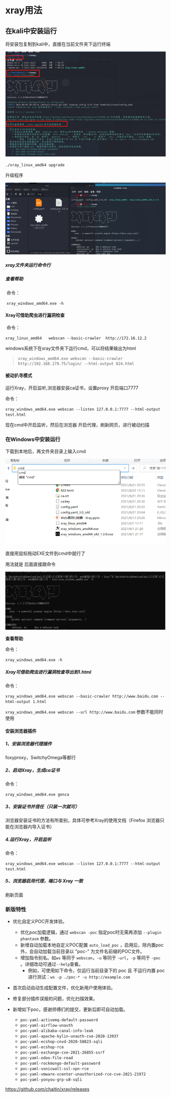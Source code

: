 # **xray用法**

## 在kali中安装运行

将安装包复制到kali中，直接在当前文件夹下运行终端

![image-20210907172942472](xray用法/image-20210907172942472.png)

`./xray_linux_amd64 upgrade`

升级程序

![image-20210824184239877](xray用法/image-20210824184239877.png)

##### xray文件夹运行命令行

##### 查看帮助

​		命令：

​		`xray_windows_amd64.exe -h`

#### Xray可借助爬虫进行漏洞检查

​		命令：

​		`xray_linux_amd64   webscan --basic-crawler  http://172.16.12.2`



windows系统下在xray文件夹下运行cmd，可以将结果输出为html



> ```linux
> xray_windows_amd64.exe webscan --basic-crawler http://192.168.179.75/login/ --html-output 824.html
> ```



#### 被动扒寻模式

运行Xray，开启监听,浏览器安装ca证书，设置proxy 开启端口7777

命令：

`xray_windows_amd64.exe webscan --listen 127.0.0.1:7777 --html-output test.html`

现在cmd中开启监听，然后在浏览器 开启代理，刷新网页，进行被动扫描





### 在Windows中安装运行

下载到本地后，再文件夹目录上输入cmd

![image-20210907171925054](xray用法/image-20210907171925054.png)

直接用鼠标拖动EXE文件到cmd中就行了

用法就是 后面直接跟命令

![image-20210907172106136](xray用法/image-20210907172106136.png)

**查看帮助**

命令：

`xray_windows_amd64.exe -h`

##### Xray可借助爬虫进行漏洞检查导出到1.html

命令：

`xray_windows_amd64.exe webscan --basic-crawler http://www.baidu.com --html-output 1.html` 

`xray_windows_amd64.exe webscan --url http://www.baidu.com` 参数不能同时使用

#### 安装浏览器插件

##### 1、安装浏览器代理插件

foxyproxy，SwitchyOmega等都行

##### 2、启动Xray，生成ca证书

命令：

`xray_windows_amd64.exe genca`

##### 3、安装证书并信任（只装一次就可）

浏览器安装证书的方法有所查别，具体可参考Xray的使用文档（Firefox 浏览器只能在浏览器内导入证书）

##### 4.运行Xray，开启监听

命令：

`xray_windows_amd64.exe webscan --listen 127.0.0.1:7777 --html-output test.html`

##### 5、浏览器启用代理，端口与 Xray 一致

刷新页面

### 新版特性

- 优化自定义POC开发体验。

  - 优化poc加载逻辑，通过 `webscan -poc` 指定poc时无需再添加 `--plugin phantasm` 参数。
  - 新增自动加载本地自定义POC配置 `auto_load_poc` ，启用后，除内置poc外，会自动加载当前目录以 "poc-" 为文件名前缀的POC文件。
  - 增加指令别名。如`ws` 等同于 `webscan`，`-u` 等同于 `-url`，`-p` 等同于 `-poc` 。详细改动可通过`--help`查看。
    - 例如，可使用如下命令，仅运行当前目录下的 poc 且 不运行内置 poc 进行测试：`ws -p ./poc-* -u http://example.com`
  
- 首次启动自动生成配置文件，优化新用户使用体验。

- 修复部分插件误报的问题，优化扫描效果。

- 新增如下poc，感谢师傅们的提交，更新后即可自动加载。

  - `poc-yaml-activemq-default-password`
  - `poc-yaml-airflow-unauth`
  - `poc-yaml-alibaba-canal-info-leak`
  - `poc-yaml-apache-kylin-unauth-cve-2020-13937`
  - `poc-yaml-ecshop-cnvd-2020-58823-sqli`
  - `poc-yaml-ecshop-rce`
  - `poc-yaml-exchange-cve-2021-26855-ssrf`
  - `poc-yaml-odoo-file-read`
  - `poc-yaml-rockmongo-default-password`
  - `poc-yaml-sonicwall-ssl-vpn-rce`
  - `poc-yaml-vmware-vcenter-unauthorized-rce-cve-2021-21972`
  - `poc-yaml-yonyou-grp-u8-sqli`

https://github.com/chaitin/xray/releases
